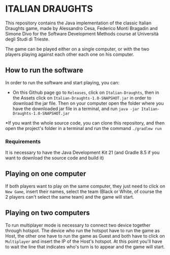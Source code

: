 # ITALIAN DRAUGHTS 

This repository contains the Java implementation of the classic Italian Draughts game, made by Alessandro Cesa, Federico Monti Bragadin and Simone Divo for the Software Development Methods course at Università degli Studi di Trieste.

The game can be played either on a single computer, or with the two players playing against each other each one on his computer.

## How to run the software
In order to run the software and start playing, you can:
* On this Github page go to `Releases`, click on `Italian-Draughts`, then in the Assets click on `Italian-Draughts-1.0-SNAPSHOT.jar` in order to download the jar file. Then on your computer open the folder where you have the downloaded jar file in a terminal, and run `java -jar Italian-Draughts-1.0-SNAPSHOT.jar`

*If you want the whole source code, you can clone this repository, and then open the project's folder in a terminal and run the command `./gradlew run`

### Requirements

It is necessary to have the Java Development Kit 21 (and Gradle 8.5 if you want to download the source code and build it)

## Playing on one computer
If both players want to play on the same computer, they just need to click on `New Game`, insert their names, select the team (Black or White, of course the 2 players can't select the same team) and the game will start.

## Playing on two computers
To run multiplayer mode is necessary to connect two device together through hotspot. The device who run the hotspot have to run the game as Host, the other one have to run the game as Guest and both have to click on `Multiplayer` and insert the IP of the Host's hotspot. At this point you'll have to wait the line that indicates who's turn is to appear and the game will start.
